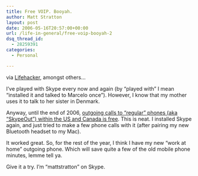 ```yaml
---
title: Free VOIP. Booyah.
author: Matt Stratton
layout: post
date: 2006-05-16T20:57:00+00:00
url: /life-in-general/free-voip-booyah-2
dsq_thread_id:
  - 28259391
categories:
  - Personal

---
```

via [Lifehacker][1], amongst others&#8230;

I&#8217;ve played with Skype every now and again (by &#8220;played with&#8221; I mean &#8220;installed it and talked to Marcelo once&#8221;). However, I know that my mother uses it to talk to her sister in Denmark.

Anyway, until the end of 2006, [outgoing calls to &#8220;regular&#8221; phones (aka &#8220;SkypeOut&#8221;) within the US and Canada is free][2]. This is neat. I installed Skype again, and just tried to make a few phone calls with it (after pairing my new Bluetooth headset to my Mac).

It worked great. So, for the rest of the year, I think I have my new &#8220;work at home&#8221; outgoing phone. Which will save quite a few of the old mobile phone minutes, lemme tell ya.

Give it a try. I&#8217;m &#8220;mattstratton&#8221; on Skype.

 [1]: https://www.lifehacker.com/software/skype/free-calls-to-any-phone-with-skypeout-173795.php
 [2]: https://share.skype.com/sites/en/2006/05/free_calls_to_all_landlines_an.html